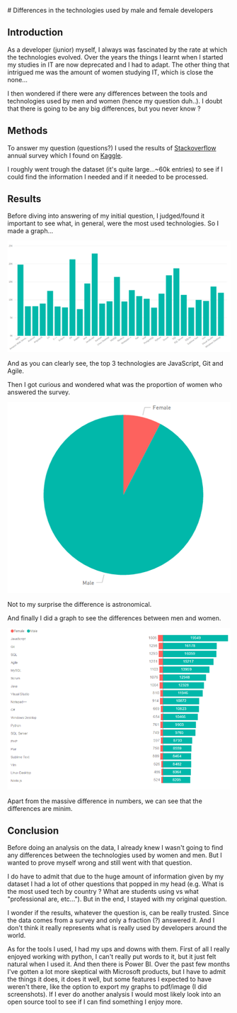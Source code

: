 # Differences in the technologies used by male and female developers

## Introduction
As a developer (junior) myself, I always was fascinated by the rate at which the technologies evolved. Over the years the things I learnt when I started my studies in IT are now deprecated and I had to adapt. The other thing that intrigued me was the amount of women studying IT, which is close the none...

I then wondered if there were any differences between the tools and technologies used by men and women (hence my question duh..). I doubt that there is going to be any big differences, but you never know ?

## Methods

To answer my question (questions?) I used the results of [Stackoverflow](https://stackoverflow.com/) annual survey which I found on [Kaggle](https://kaggle.com/).

I roughly went trough the dataset (it's quite large...~60k entries) to see if I could find the information I needed and if it needed to be processed. 

## Results
Before diving into answering of my initial question, I judged/found it important to see what, in general, were the most used technologies. So I made a graph...

![Technologies](../figures/final/technologies.png)

And as you can clearly see, the top 3 technologies are JavaScript, Git and Agile.

Then I got curious and wondered what was the proportion of women who answered the survey. 

![Women and men proportion](../figures/final/women-men-proportion.png)

Not to my surprise the difference is astronomical.

And finally I did a graph to see the differences between men and women.

![Differences](../figures/final/diff_techno_women_vs_men.png)

Apart from the massive difference in numbers, we can see that the differences are minim.

## Conclusion
Before doing an analysis on the data, I already knew I wasn't going to find any differences between the technologies used by women and men. But I wanted to prove myself wrong and still went with that question. 

I do have to admit that due to the huge amount of information given by my dataset I had a lot of other questions that popped in my head (e.g. What is the most used tech by country ? What are students using vs what "professional are, etc..."). But in the end, I stayed with my original question.

I wonder if the results, whatever the question is, can be really trusted. Since the data comes from a survey and only a fraction (?) answered it. And I don't think it really represents what is really used by developers around the world.

As for the tools I used, I had my ups and downs with them. First of all I really enjoyed working with python, I can't really put words to it, but it just felt natural when I used it. 
And then there is Power BI. Over the past few months I've gotten a lot more skeptical with Microsoft products, but I have to admit the things it does, it does it well, but some features I expected to have weren't there, like the option to export my graphs to pdf/image (I did screenshots). If I ever do another analysis I would most likely look into an open source tool to see if I can find something I enjoy more.
